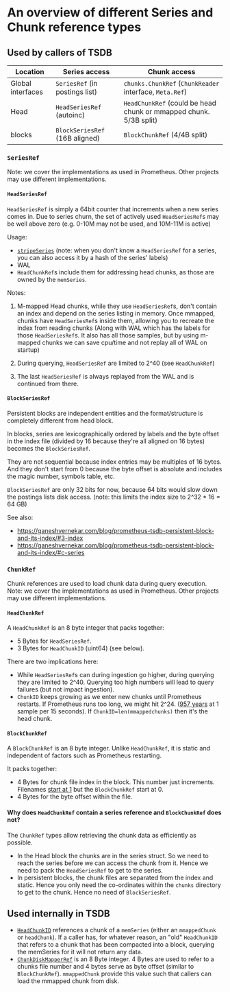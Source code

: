 # An overview of different Series and Chunk reference types

## Used by callers of TSDB

| Location           | Series access                  | Chunk access                                                       |
|--------------------|--------------------------------|--------------------------------------------------------------------|
| Global interfaces  | `SeriesRef` (in postings list) | `chunks.ChunkRef`            (`ChunkReader` interface, `Meta.Ref`) |
| Head               | `HeadSeriesRef`      (autoinc) | `HeadChunkRef` (could be head chunk or mmapped chunk.  5/3B split) |
| blocks             | `BlockSeriesRef` (16B aligned) | `BlockChunkRef`                                       (4/4B split) |

### `SeriesRef`

Note: we cover the implementations as used in Prometheus.  Other projects may use different implementations.

#### `HeadSeriesRef`

`HeadSeriesRef` is simply a 64bit counter that increments when a new series comes in.
Due to series churn, the set of actively used `HeadSeriesRef`s may be well above zero (e.g. 0-10M may not be used, and 10M-11M is active)

Usage:
* [`stripeSeries`](https://github.com/prometheus/prometheus/blob/fdbc40a9efcc8197a94f23f0e479b0b56e52d424/tsdb/head.go#L1292-L1298) (note: when you don't know a `HeadSeriesRef` for a series, you can also access it by a hash of the series' labels)
* WAL
* `HeadChunkRef`s include them for addressing head chunks, as those are owned by the `memSeries`.

Notes:
1) M-mapped Head chunks, while they use `HeadSeriesRef`s, don't contain an index and depend on the series listing in memory.
Once mmapped, chunks have `HeadSeriesRef`s inside them, allowing you to recreate the index from reading chunks
(Along with WAL which has the labels for those `HeadSeriesRef`s. It also has all those samples, but by using m-mapped chunks we can save cpu/time and not replay all of WAL on startup)

2) During querying, `HeadSeriesRef` are limited to 2^40 (see `HeadChunkRef`)

3) The last `HeadSeriesRef` is always replayed from the WAL and is continued from there.

#### `BlockSeriesRef`

Persistent blocks are independent entities and the format/structure is completely different from head block.

In blocks, series are lexicographically ordered by labels and the byte offset in the index file (divided by 16 because they're all aligned on 16 bytes) becomes the `BlockSeriesRef`.

They are not sequential because index entries may be multiples of 16 bytes. And they don't start from 0 because the byte offset is absolute and includes the magic number, symbols table, etc.

`BlockSeriesRef` are only 32 bits for now, because 64 bits would slow down the postings lists disk access. (note: this limits the index size to 2^32 * 16 = 64 GB)


See also:
* https://ganeshvernekar.com/blog/prometheus-tsdb-persistent-block-and-its-index/#3-index
* https://ganeshvernekar.com/blog/prometheus-tsdb-persistent-block-and-its-index/#c-series

### `ChunkRef`

Chunk references are used to load chunk data during query execution.
Note: we cover the implementations as used in Prometheus.  Other projects may use different implementations.

#### `HeadChunkRef`

A `HeadChunkRef` is an 8 byte integer that packs together:

* 5 Bytes for `HeadSeriesRef`.
* 3 Bytes for `HeadChunkID` (uint64) (see below).

There are two implications here:

* While `HeadSeriesRef`s can during ingestion go higher, during querying they are limited to 2^40.  Querying too high numbers will lead to query failures (but not impact ingestion).
* `ChunkID` keeps growing as we enter new chunks until Prometheus restarts. If Prometheus runs too long, we might hit 2^24.
  ([957 years](https://www.wolframalpha.com/input/?i=2%5E24+*+120+*+15+seconds+in+years) at 1 sample per 15 seconds).  If `ChunkID=len(mmappedchunks)` then it's the head chunk.

#### `BlockChunkRef`

A `BlockChunkRef` is an 8 byte integer.  Unlike `HeadChunkRef`, it is static and independent of factors such as Prometheus restarting.

It packs together:

* 4 Bytes for chunk file index in the block. This number just increments. Filenames [start at 1](https://ganeshvernekar.com/blog/prometheus-tsdb-persistent-block-and-its-index/#contents-of-a-block)
but the `BlockChunkRef` start at 0.
* 4 Bytes for the byte offset within the file.

#### Why does `HeadChunkRef` contain a series reference and `BlockChunkRef` does not?

The `ChunkRef` types allow retrieving the chunk data as efficiently as possible.
* In the Head block the chunks are in the series struct. So we need to reach the series before we can access the chunk from it.
  Hence we need to pack the `HeadSeriesRef` to get to the series.
* In persistent blocks, the chunk files are separated from the index and static. Hence you only need the co-ordinates within the `chunks` directory
  to get to the chunk. Hence no need of `BlockSeriesRef`.

## Used internally in TSDB

* [`HeadChunkID`](https://pkg.go.dev/github.com/prometheus/prometheus@v1.8.2-0.20211105201321-411021ada9ab/tsdb/chunks#HeadChunkID) references a chunk of a `memSeries` (either an `mmappedChunk` or `headChunk`).
  If a caller has, for whatever reason, an "old" `HeadChunkID` that refers to a chunk that has been compacted into a block, querying the memSeries for it will not return any data.
* [`ChunkDiskMapperRef`](https://pkg.go.dev/github.com/prometheus/prometheus@v1.8.2-0.20211105201321-411021ada9ab/tsdb/chunks#ChunkDiskMapperRef) is an 8 Byte integer.
  4 Bytes are used to refer to a chunks file number and 4 bytes serve as byte offset (similar to `BlockChunkRef`).  `mmappedChunk` provide this value such that callers can load the mmapped chunk from disk.

